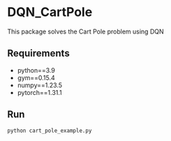 # DQN_CartPole
This package solves the Cart Pole problem using DQN


## Requirements
- python==3.9
- gym==0.15.4
- numpy==1.23.5
- pytorch==1.31.1


  
## Run
```
python cart_pole_example.py 
```
